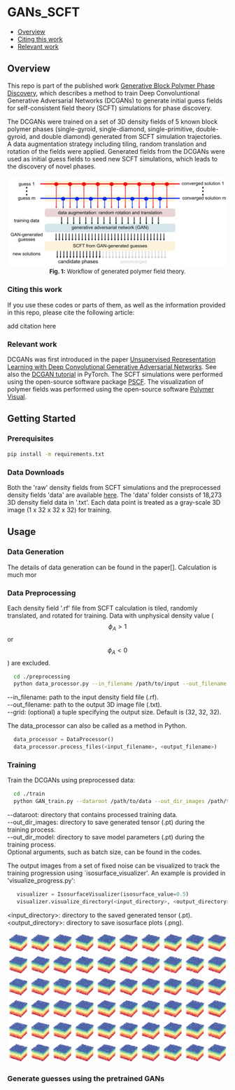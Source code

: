 # GANs_SCFT

<!-- TABLE OF CONTENTS -->
- [Overview](##overview)
- [Citing this work](##Citing-this-work)
- [Relevant work](##Relevant-work)


## Overview
This repo is part of the published work [Generative Block Polymer Phase Discovery](http://doi/), which 
describes a method to train Deep Convoluntional Generative Adversarial Networks (DCGANs) to generate initial guess 
fields for self-consistent field theory (SCFT) simulations for phase discovery.

The DCGANs were trained on a set of 3D density fields of 5 known block polymer phases (single-gyroid, single-diamond, 
single-primitive, double-gyroid, and double diamond) generated from SCFT simulation trajectories. 
A data augmentation strategy including tiling, random translation and rotation of the fields were applied.
Generated fields from the DCGANs were used as initial guess fields to seed new SCFT simulations, which leads to the discovery 
of novel phases.
<br>
<p align="center">
<img src="docs/figs/workflow.png" alt="workflow" width="550"/><br>
<font size="-1"><b>Fig. 1:</b> Workflow of generated polymer field theory.</font>
</p>

### Citing this work
If you use these codes or parts of them, as well as the information provided in this repo, please cite the following article:

add citation here

### Relevant work
DCGANs was first introduced in the paper [Unsupervised Representation 
Learning with Deep Convolutional Generative Adversarial Networks](https://arxiv.org/abs/1511.06434). 
See also the [DCGAN tutorial](https://pytorch.org/tutorials/beginner/dcgan_faces_tutorial.html) in PyTorch.
The SCFT simulations were performed using the open-source software package [PSCF](https://github.com/dmorse/pscfpp).
The visualization of polymer fields was performed using the open-source software [Polymer Visual](https://github.com/kdorfmanUMN/polymer_visual.). 

## Getting Started

### Prerequisites
  ```sh
  pip install -m requirements.txt
  ```
### Data Downloads

Both the 'raw' density fields from SCFT simulations and the preprocessed density fields 'data' are available [here](https://link_to_drum_repo). 
The 'data' folder consists of 18,273 3D density field data in '.txt'. Each data point is treated as a gray-scale 3D image (1 x 32 x 32 x 32) for training.

## Usage

### Data Generation 

The details of data generation can be found in the paper[]. Calculation is much mor

### Data Preprocessing
Each density field '.rf' file from SCFT calculation is tiled, randomly translated, and rotated for training. 
Data with unphysical density value ($$ \phi_A > 1$$ or $$ \phi_A < 0$$) are excluded.
   ```sh
     cd ./preprocessing
     python data_processor.py --in_filename /path/to/input --out_filename /path/to/output --grid 32 32 32
   ```
--in_filename: path to the input density field file (.rf). <br>
--out_filename: path to the output 3D image file (.txt).<br>
--grid: (optional) a tuple specifying the output size. Default is (32, 32, 32).<br>

The data_processor can also be called as a method in Python.<br>
  ```py
    data_processor = DataProcessor()
    data_processor.process_files(<input_filename>, <output_filename>)
  ```

### Training
Train the DCGANs using preprocessed data:
   ```sh
     cd ./train
     python GAN_train.py --dataroot /path/to/data --out_dir_images /path/to/output/image/dir --out_dir_model /path/to/output/model/dir
   ```

--dataroot: directory that contains processed training data. <br>
--out_dir_images: directory to save generated tensor (.pt) during the training process.<br>
--out_dir_model: directory to save model parameters (.pt) during the training process.<br>
Optional arguments, such as batch size, can be found in the codes.<br>

The output images from a set of fixed noise can be visualized to track the training progression using `isosurface_visualizer'. An example is provided in 'visualize_progress.py':
 ```py
    visualizer = IsosurfaceVisualizer(isosurface_value=0.5)
    visualizer.visualize_directory(<input_directory>, <output_directory>>)
  ```
<input_directory>: directory to the saved generated tensor (.pt).<br>
<output_directory>: directory to save isosurface plots (.png).<br>

![Animated GIF](docs/figs/GANs_training.gif)


### Generate guesses using the pretrained GANs







